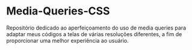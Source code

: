 # Media-Queries-CSS
Repositório dedicado ao aperfeiçoamento do uso de media queries para adaptar meus códigos a telas de várias resoluções diferentes, a fim de proporcionar uma melhor experiência ao usuário.
